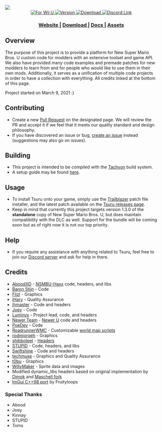 <a href="https://github.com/Zenith-Team/Tsuru" align="center">
  <img src="https://github.com/Zenith-Team/Tsuru/assets/79218624/63a68e49-1ea3-42cd-b30e-6e72c1f39e9b">
</a>

<div align="center">
  <a href="#">
    <img src="https://img.shields.io/badge/for-Wii%20U-blue?color=%2302a4c7&style=flat" alt="For Wii U"/>
  </a>
  <a href="https://github.com/Zenith-Team/Tsuru/releases/latest">
    <img src="https://img.shields.io/github/v/tag/zenith-team/tsuru?label=version&style=flat&color=%2346ad14" alt="Version"/>
    <img src="https://img.shields.io/github/downloads/zenith-team/tsuru/total?style=flat&color=%23f57242" alt="Download"/>
  </a>
  <a href="https://go.nsmbu.net/discord">
    <img src="https://img.shields.io/discord/800510605785563186?logo=discord&color=%235662f6&style=flat&label=zenith" alt="Discord Link"/>
  </a>
</div>

<div align="center">
  <h3>
    <a href="https://tsuru.nsmbu.net"> Website </a>
    <span> | </span>
    <a href="https://github.com/Zenith-Team/Tsuru/releases/latest"> Download </a>
    <span> | </span>
    <a href="https://zenith.nsmbu.net/wiki/Custom_Code"> Docs </a>
    <span> | </span>
    <a href="https://github.com/Zenith-Team/Tsuru-Assets/releases/latest"> Assets </a>
  </h3>
</div>

## Overview
The purpose of this project is to provide a platform for New Super Mario Bros. U custom code for modders with an extensive toolset and game API. We also have provided many code examples and premade patches for new modders to learn from and for people who would like to use them in their own mods. Additionally, it serves as a unification of multiple code projects in order to have a collection with everything. All credits linked at the bottom of this page.

Project started on March 9, 2021 :)

## Contributing
- Create a new [Pull Request](https://github.com/Zenith-Team/Tsuru/pulls) on the designated page. We will review the PR and accept it if we feel that it meets our quality standard and design philosophy.
- If you have discovered an issue or bug, [create an issue](https://github.com/Zenith-Team/Tsuru/issues) instead (suggestions may also go on issues).

## Building
- This project is intended to be compiled with the [Tachyon](https://github.com/Zenith-Team/Tachyon) build system.
- A setup guide may be found [here](https://zenith.nsmbu.net/wiki/Custom_Code/Setting_up_Tachyon).

## Usage
- To install Tsuru onto your game, simply use the [Trailblazer](https://trailblazer.nsmbu.net) patch file installer, and the latest patch available on the [Tsuru releases page](https://github.com/Zenith-Team/Tsuru/releases).
- Keep in mind that currently this project targets version 1.3.0 of the __standalone__ copy of New Super Mario Bros. U, but does maintain compatibility with the DLC as well. Support for the bundle will be coming soon but as of right now it is not our top priority.

## Help
- If you require any assistance with anything related to Tsuru, feel free to join our [Discord server](https://go.nsmbu.net/discord) and ask for help in there.

## Credits
* [AboodXD](https://github.com/aboood40091) - [NSMBU-Haxx](https://github.com/aboood40091/NSMBU-Haxx-Rewrite) code, headers, and libs
* [Baron Stijn](https://github.com/BaronStijn) - Code
* [Flizl](https://github.com/Flizl) - Graphics
* [iHarv](https://github.com/iHarv) - Quality Assurance
* [jhmaster](https://github.com/jhmaster2000) - Code and headers
* [Joey](https://github.com/Joey0980) - Code
* [Luminyx](https://github.com/Luminyx1) - Project lead, code, and headers
* [Newer Team](https://github.com/Newer-Team) - [Newer U](https://github.com/Newer-Team/NewerSMBU) code and headers
* [PoeDev](https://github.com/poec987) - Code
* [RoadrunnerWMC](https://github.com/RoadrunnerWMC) - Customizable [world map scripts](https://github.com/RoadrunnerWMC/Cobra)
* [rodmjorgeh](https://github.com/Rodmjorge) - Graphics
* [shibboleet](https://github.com/shibbo) - [Headers](https://github.com/shibbo/NSMBU-Headers/)
* [STUPID](https://github.com/stupidestmodder) - Code, headers, and libs
* [Swiftshine](https://github.com/Swiftshine) - Code and headers
* [techmuse](https://github.com/techmuse8) - Graphics and Quality Assurance
* [t0bu](https://www.youtube.com/@tbu.) - Graphics
* [WillyMaker](https://github.com/WillyMaker5) - Sprite data and images
* Modified dynamic_libs headers based on original implementation by [Dimok](https://github.com/dimok789) and [Maschell fork](https://github.com/Maschell/dynamic_libs)
* [ImGui C++98 port](https://github.com/fruityloops1/imgui-98) by Fruityloops

### Special Thanks
* Abood
* Joey
* Kinnay
* STUPID
* Toms
